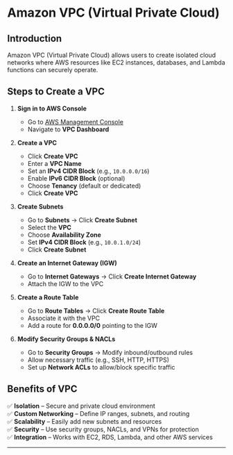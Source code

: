 # Amazon VPC (Virtual Private Cloud)

## Introduction
Amazon VPC (Virtual Private Cloud) allows users to create isolated cloud networks where AWS resources like EC2 instances, databases, and Lambda functions can securely operate.

## Steps to Create a VPC
1. **Sign in to AWS Console**  
   - Go to [AWS Management Console](https://aws.amazon.com/console/)  
   - Navigate to **VPC Dashboard**  

2. **Create a VPC**  
   - Click **Create VPC**  
   - Enter a **VPC Name**  
   - Set an **IPv4 CIDR Block** (e.g., `10.0.0.0/16`)  
   - Enable **IPv6 CIDR Block** (optional)  
   - Choose **Tenancy** (default or dedicated)  
   - Click **Create VPC**  

3. **Create Subnets**  
   - Go to **Subnets** → Click **Create Subnet**  
   - Select the **VPC**  
   - Choose **Availability Zone**  
   - Set **IPv4 CIDR Block** (e.g., `10.0.1.0/24`)  
   - Click **Create Subnet**  

4. **Create an Internet Gateway (IGW)**  
   - Go to **Internet Gateways** → Click **Create Internet Gateway**  
   - Attach the IGW to the VPC  

5. **Create a Route Table**  
   - Go to **Route Tables** → Click **Create Route Table**  
   - Associate it with the VPC  
   - Add a route for **0.0.0.0/0** pointing to the IGW  

6. **Modify Security Groups & NACLs**  
   - Go to **Security Groups** → Modify inbound/outbound rules  
   - Allow necessary traffic (e.g., SSH, HTTP, HTTPS)  
   - Set up **Network ACLs** to allow/block specific traffic  

## Benefits of VPC
✅ **Isolation** – Secure and private cloud environment  
✅ **Custom Networking** – Define IP ranges, subnets, and routing  
✅ **Scalability** – Easily add new subnets and resources  
✅ **Security** – Use security groups, NACLs, and VPNs for protection  
✅ **Integration** – Works with EC2, RDS, Lambda, and other AWS services  

---
